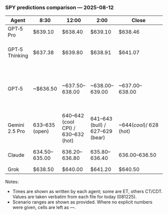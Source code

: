 ### SPY predictions comparison — 2025-08-12

| Agent            | 8:30 | 12:00 | 2:00 | Close | Notes |
|------------------|------|-------|------|-------|-------|
| GPT‑5 Pro        | $639.10 | $638.40 | $639.10 | $638.46 | Times in ET |
| GPT‑5 Thinking   | $637.38 | $639.80 | $638.91 | $641.07 | Times in CT (close listed as 3:00 PM CT) |
| GPT‑5            | ~$636.50 | ~$637.50–$638.00 | ~$638.00–$639.00 | ~$637.00–$638.00 | Source states Dallas time (CDT); close labeled as 4:00 (potential TZ inconsistency) |
| Gemini 2.5 Pro   | $633–$635 (open) | $640–$642 (cool CPI) / $630–$632 (hot) | $641–$643 (bull) / $627–$629 (bear) | ~$644 (cool) / ~$628 (hot) | Times in CDT; scenario-based |
| Claude           | $634.50–$635.00 | $636.20–$636.80 | $635.80–$636.40 | $636.00–$636.50 | Times in ET; ranges provided |
| Grok             | $638.50 | $640.00 | $641.20 | $640.50 | Times in ET |

Notes:
- Times are shown as written by each agent; some are ET, others CT/CDT. Values are taken verbatim from each file for today (081225).
- Scenario ranges are shown as provided. Where no explicit numbers were given, cells are left as —.

